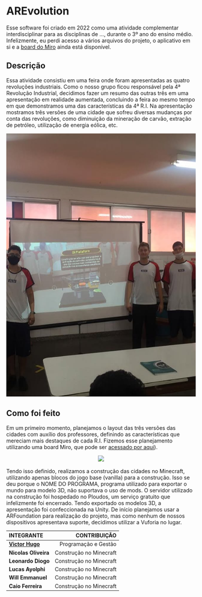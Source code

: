 # AREvolution

Esse software foi criado em 2022 como uma atividade complementar interdisciplinar para as disciplinas de ..., durante o 3º ano do ensino médio. Infelizmente, 
eu perdi acesso a vários arquivos do projeto, o aplicativo em si e a [board do Miro](https://miro.com/app/board/uXjVOAr5rsg=/?share_link_id=256926902696) ainda está disponível.

## Descrição

Essa atividade consistiu em uma feira onde foram apresentadas as quatro revoluções industriais. Como o nosso grupo ficou responsável pela 4ª Revolução Industrial, 
decidimos fazer um resumo das outras três em uma apresentação em realidade aumentada, concluindo a feira ao mesmo tempo em que demonstramos uma das características da 4ª R.I. Na apresentação mostramos três versões de uma cidade que sofreu diversas mudanças por conta das revoluções, como diminuição da mineração de carvão, 
extração de petróleo, utilização de energia eólica, etc.

<p align="center">
	<img src="GitHub/foto.jpg"; height=700pm;>
</p>

## Como foi feito 

Em um primeiro momento, planejamos o layout das três versões das cidades com auxílio dos professores, definindo as características que mereciam mais destaques de cada R.I. 
Fizemos esse planejamento utilizando uma board Miro, que pode ser [acessado por aqui](https://miro.com/app/board/uXjVOAr5rsg=/?share_link_id=256926902696)).

<p align="center">
	<img src="GitHub/miro.gif"; width=800pm;>
</p>

Tendo isso definido, realizamos a construção das cidades no Minecraft, utilizando apenas blocos do jogo base (vanilla) para a construção. Isso se deu porque o NOME DO PROGRAMA, 
programa utilizado para exportar o mundo para modelo 3D, não suportava o uso de mods. O servidor utilizado na construção foi hospedado no Ploudos, um serviço gratuito que 
infelizmente foi encerrado. Tendo exportado os modelos 3D, a apresentação foi confeccionada na Unity. De início planejamos usar a ARFoundation para realização do projeto, 
mas como nenhum de nossos dispositivos apresentava suporte, decidimos utilizar a Vuforia no lugar.


|   			        **INTEGRANTE**     		            |     **CONTRIBUIÇÃO**    |
| :-------------------------------------------------------- | ----------------------: |
| **[Victor Hugo](https://github.com/KingOfCactus/)**       | Programação e Gestão    |
| **Nicolas Oliveira**                                      | Construção no Minecraft |
| **Leonardo Diogo**                                        | Construção no Minecraft |
| **Lucas Ayolphi**    					                    | Construção no Minecraft |
| **Will Emmanuel**    					                    | Construção no Minecraft |
| **Caio Ferreira**    					                    | Construção no Minecraft |
</p>